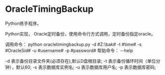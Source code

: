 # OracleTimingBackup
Python练手程序。

Python实现， Oracle定时备份，使用命令行方式调用，定时备份指定oracle。

调用命令：
python oracletimingbackup.py -d #Z:\bak\# -t #time# -s #OracleSid# -u #username# -p #password# 
帮助命令：
--help

-d 表示备份目录文件夹(必须存在),默认D盘根目录;
-t 表示备份循环时间（单位分钟），默认60;
-s 表示数据库实例名;
-u 表示数据库用户名;
-p 表示数据库密码;
